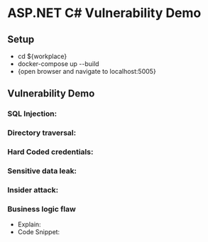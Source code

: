 # ASP.NET C\# Vulnerability Demo

## Setup
* cd ${workplace}
* docker-compose up --build
* {open browser and navigate to localhost:5005}

## Vulnerability Demo

### SQL Injection:

### Directory traversal:

### Hard Coded credentials:

### Sensitive data leak:

### Insider attack:

### Business logic flaw
- Explain: 
- Code Snippet: